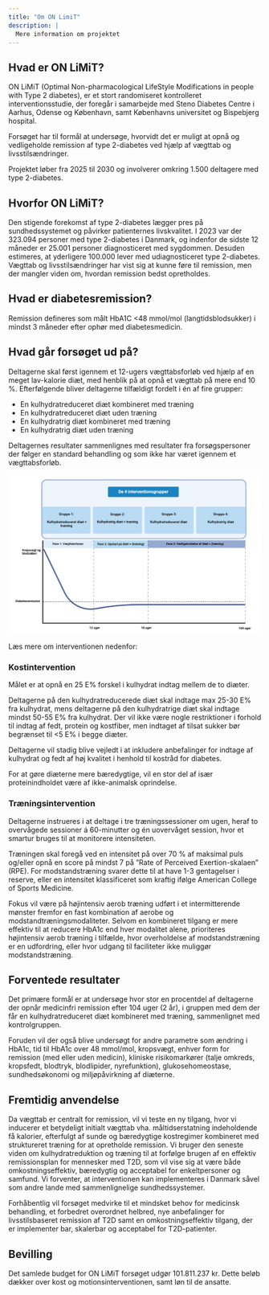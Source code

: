 ```yaml
---
title: "Om ON LimiT"
description: |
  Mere information om projektet
---
```


## Hvad er ON LiMiT?

ON LiMiT (Optimal Non-pharmacological LifeStyle Modifications in people with Type 2 diabetes), er et stort randomiseret kontrolleret interventionsstudie, der foregår i samarbejde med Steno Diabetes Centre i Aarhus, Odense og København, samt Københavns universitet og Bispebjerg hospital.

Forsøget har til formål at undersøge, hvorvidt det er muligt at opnå og vedligeholde remission af type 2-diabetes ved hjælp af vægttab og livsstilsændringer. 

Projektet løber fra 2025 til 2030 og involverer omkring 1.500 deltagere med type 2-diabetes. 

## Hvorfor ON LiMiT?

Den stigende forekomst af type 2-diabetes lægger pres på sundhedssystemet og påvirker patienternes livskvalitet. I 2023 var der 323.094 personer med type 2-diabetes i Danmark, og indenfor de sidste 12 måneder er 25.001 personer diagnosticeret med sygdommen. Desuden estimeres, at yderligere 100.000 lever med udiagnosticeret type 2-diabetes. Vægttab og livsstilsændringer har vist sig at kunne føre til remission, men der mangler viden om, hvordan remission bedst opretholdes. 

## Hvad er diabetesremission?

Remission defineres som målt HbA1C <48 mmol/mol (langtidsblodsukker) i mindst 3 måneder efter ophør med diabetesmedicin. 


## Hvad går forsøget ud på?

Deltagerne skal først igennem et 12-ugers vægttabsforløb ved hjælp af en meget lav-kalorie diæt, med henblik på at opnå et vægttab på mere end 10 %. Efterfølgende bliver deltagerne tilfældigt fordelt i én af fire grupper:

-	En kulhydratreduceret diæt kombineret med træning
-	En kulhydratreduceret diæt uden træning
-	En kulhydratrig diæt kombineret med træning
-	En kulhydratrig diæt uden træning

Deltagernes resultater sammenlignes med resultater fra forsøgspersoner der følger en standard behandling og som ikke har været igennem et vægttabsforløb.

![Studiedesign](/images/study-design.png) 

Læs mere om interventionen nedenfor:

### Kostintervention

Målet er at opnå en 25 E% forskel i kulhydrat indtag mellem de to diæter.

Deltagerne på den kulhydratreducerede diæt skal indtage max 25-30 E% fra kulhydrat, mens deltagerne på den kulhydratrige diæt skal indtage mindst 50-55 E% fra kulhydrat. Der vil ikke være nogle restriktioner i forhold til indtag af fedt, protein og kostfiber, men indtaget af tilsat sukker bør begrænset til <5 E% i begge diæter.

Deltagerne vil stadig blive vejledt i at inkludere anbefalinger for indtage af kulhydrat og fedt af høj kvalitet i henhold til kostråd for diabetes.

For at gøre diæterne mere bæredygtige, vil en stor del af især proteinindholdet være af ikke-animalsk oprindelse.

### Træningsintervention

Deltagerne instrueres i at deltage i tre træningssessioner om ugen, heraf to overvågede sessioner á 60-minutter og én uovervåget session, hvor et smartur bruges til at monitorere intensiteten. 

Træningen skal foregå ved en intensitet på over 70 % af maksimal puls og/eller opnå en score på mindst 7 på ”Rate of Perceived Exertion-skalaen” (RPE). For modstandstræning svarer dette til at have 1-3 gentagelser i reserve, eller en intensitet klassificeret som kraftig ifølge American College of Sports Medicine.

Fokus vil være på højintensiv aerob træning udført i et intermitterende mønster fremfor en fast kombination af aerobe og modstandtræningsmodaliteter. Selvom en kombineret tilgang er mere effektiv til at reducere HbA1c end hver modalitet alene, prioriteres højintensiv aerob træning i tilfælde, hvor overholdelse af modstandstræning er en udfordring, eller hvor udgang til faciliteter ikke muliggør modstandstræning. 
 
## Forventede resultater

Det primære formål er at undersøge hvor stor en procentdel af deltagerne der opnår medicinfri remission efter 104 uger (2 år), i gruppen med dem der får en kulhydratreduceret diæt kombineret med træning, sammenlignet med kontrolgruppen. 

Foruden vil der også blive undersøgt for andre parametre som ændring i HbA1c, tid til HbA1c over 48 mmol/mol, kropsvægt, enhver form for remission (med eller uden medicin), kliniske risikomarkører (talje omkreds, kropsfedt, blodtryk, blodlipider, nyrefunktion), glukosehomeostase, sundhedsøkonomi og miljøpåvirkning af diæterne. 

## Fremtidig anvendelse

Da vægttab er centralt for remission, vil vi teste en ny tilgang, hvor vi inducerer et betydeligt initialt vægttab vha. måltidserstatning indeholdende få kalorier, efterfulgt af sunde og bæredygtige kostregimer kombineret med struktureret træning for at opretholde remission. Vi bruger den seneste viden om kulhydratreduktion og træning til at forfølge brugen af en effektiv remissionsplan for mennesker med T2D, som vil vise sig at være både omkostningseffektiv, bæredygtig og acceptabel for enkeltpersoner og samfund. Vi forventer, at interventionen kan implementeres i Danmark såvel som andre lande med sammenlignelige sundhedssystemer.

Forhåbentlig vil forsøget medvirke til et mindsket behov for medicinsk behandling, et forbedret overordnet helbred, nye anbefalinger for livsstilsbaseret remission af T2D samt en omkostningseffektiv tilgang, der er implementer bar, skalerbar og acceptabel for T2D-patienter.

## Bevilling

Det samlede budget for ON LiMiT forsøget udgør 101.811.237 kr. Dette beløb dækker over kost og motionsinterventionen, samt løn til de ansatte. 
